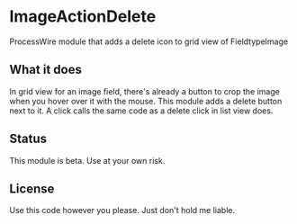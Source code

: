 # ImageActionDelete
ProcessWire module that adds a delete icon to grid view of FieldtypeImage

## What it does

In grid view for an image field, there's already a button to crop the image
when you hover over it with the mouse. This module adds a delete button
next to it. A click calls the same code as a delete click in list view does.

## Status

This module is beta. Use at your own risk.

## License

Use this code however you please. Just don't hold me liable.
